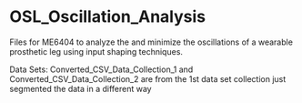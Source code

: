 # OSL_Oscillation_Analysis
Files for ME6404 to analyze the and minimize the oscillations of a wearable prosthetic leg using input shaping techniques.

Data Sets:
Converted_CSV_Data_Collection_1 and Converted_CSV_Data_Collection_2 are from the 1st data set collection just segmented the data in a different way

